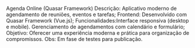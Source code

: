 Agenda Online (Quasar Framework)
Descrição: Aplicativo moderno de agendamento de reuniões, eventos e tarefas;
Frontend: Desenvolvido com Quasar Framework (Vue.js);
Funcionalidades:Interface responsiva (desktop e mobile). Gerenciamento de agendamentos com calendário e formulário;
Objetivo: Oferecer uma experiência moderna e prática para organização de compromissos.
Obs: Em fase de testes para publicação.
